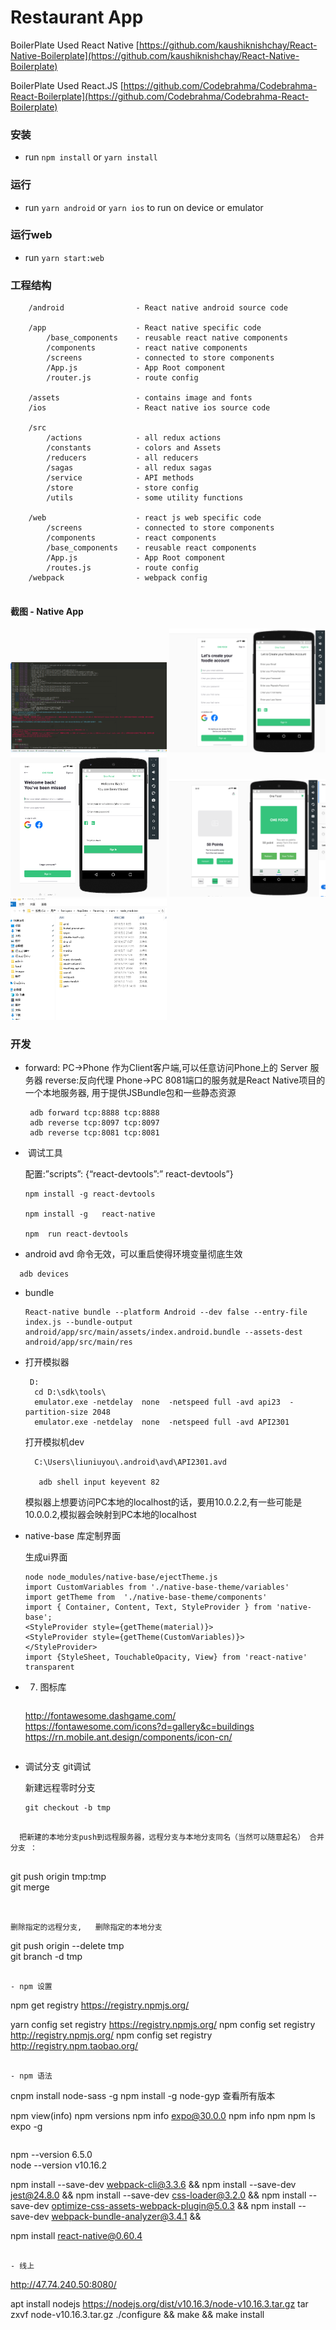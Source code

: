 # Restaurant App

BoilerPlate Used React Native [https://github.com/kaushiknishchay/React-Native-Boilerplate](https://github.com/kaushiknishchay/React-Native-Boilerplate)

BoilerPlate Used React.JS [https://github.com/Codebrahma/Codebrahma-React-Boilerplate](https://github.com/Codebrahma/Codebrahma-React-Boilerplate)



### 安装

- run `npm install` or `yarn install`

### 运行

- run `yarn android` or `yarn ios` to run on device or emulator

### 运行web

- run `yarn start:web`

### 工程结构

```
    /android                - React native android source code
    
    /app                    - React native specific code
        /base_components    - reusable react native components
        /components         - react native components
        /screens            - connected to store components
        /App.js             - App Root component
        /router.js          - route config
        
    /assets                 - contains image and fonts
    /ios                    - React native ios source code
    
    /src
        /actions            - all redux actions
        /constants          - colors and Assets
        /reducers           - all reducers
        /sagas              - all redux sagas  
        /service            - API methods
        /store              - store config
        /utils              - some utility functions

    /web                    - react js web specific code
        /screens            - connected to store components
        /components         - react components
        /base_components    - reusable react components
        /App.js             - App Root component
        /routes.js          - route config
    /webpack                - webpack config
    
```

#### 截图 - Native App
<img src="screenshots/debug.png" data-canonical-src="screenshots/debug.png" width="250" />
<img src="screenshots/11.png" data-canonical-src="screenshots/11.png" width="250" />
<img src="screenshots/12.png" data-canonical-src="screenshots/12.png" width="250" />
<img src="screenshots/13.png" data-canonical-src="./screenshots/13.png" width="250" />
<img src="screenshots/npm.png" data-canonical-src="./screenshots/npm.png" width="250" />


### 开发
- forward:  PC->Phone 作为Client客户端,可以任意访问Phone上的 Server 服务器  reverse:反向代理  Phone->PC     8081端口的服务就是React Native项目的一个本地服务器, 用于提供JSBundle包和一些静态资源
  
  ```
   adb forward tcp:8888 tcp:8888
   adb reverse tcp:8097 tcp:8097  
   adb reverse tcp:8081 tcp:8081
  ```

- ​    调试工具
  
   配置:”scripts”: {“react-devtools”:” react-devtools”}

  ```
  npm install -g react-devtools     
  
  npm install -g   react-native
  
  npm  run react-devtools
  ```
  
-   android avd  命令无效，可以重启使得环境变量彻底生效
  
```
  adb devices
  ```
  
- bundle 

  ```
  React-native bundle --platform Android --dev false --entry-file index.js --bundle-output android/app/src/main/assets/index.android.bundle --assets-dest android/app/src/main/res
  ```

  

- 打开模拟器
  
  ```
   D: 
    cd D:\sdk\tools\          
    emulator.exe -netdelay  none  -netspeed full -avd api23  -partition-size 2048   
    emulator.exe -netdelay  none  -netspeed full -avd API2301   
  ```
  
  打开模拟机dev   
  
  ```
    C:\Users\liuniuyou\.android\avd\API2301.avd  
  
     adb shell input keyevent 82  
  ```
  
  模拟器上想要访问PC本地的localhost的话，要用10.0.2.2,有一些可能是10.0.0.2,模拟器会映射到PC本地的localhost  
  
- native-base 库定制界面
  
   生成ui界面
  
  ```
  node node_modules/native-base/ejectTheme.js
  import CustomVariables from './native-base-theme/variables'  
  import getTheme from  './native-base-theme/components'  
  import { Container, Content, Text, StyleProvider } from 'native-base';  
  <StyleProvider style={getTheme(material)}>     
  <StyleProvider style={getTheme(CustomVariables)}>  
  </StyleProvider>  
  import {StyleSheet, TouchableOpacity, View} from 'react-native'  
  transparent
  ```
  
- 7. 图标库
     
     ```
   http://fontawesome.dashgame.com/     
     https://fontawesome.com/icons?d=gallery&c=buildings    
     https://rn.mobile.ant.design/components/icon-cn/          
     ```
  
- 调试分支  git调试
  
  新建远程零时分支 
  
  ```
  git checkout -b tmp 
```
  
  把新建的本地分支push到远程服务器，远程分支与本地分支同名（当然可以随意起名） 合并分支 ：
  
  ```
  git push origin tmp:tmp     
  git merge  
  ```
  
  
  删除指定的远程分支,   删除指定的本地分支
  
  ```
  git push origin --delete tmp  
  git branch -d  tmp
  ```
  
- npm 设置
  
  ```
  npm get registry
  https://registry.npmjs.org/
  
  yarn config set registry  https://registry.npmjs.org/
  npm config set registry http://registry.npmjs.org/
  npm config set registry http://registry.npm.taobao.org/
  ```
  
- npm 语法
  
  ```
  cnpm install node-sass -g
  npm install -g node-gyp
  查看所有版本  
  
  npm view(info) npm versions
  npm info expo@30.0.0
  npm info  npm 
  npm  ls  expo -g
  ```
  
  ```
  npm --version   6.5.0    
  node --version  v10.16.2
  
  npm install --save-dev webpack-cli@3.3.6 &&
  npm install --save-dev jest@24.8.0 && 
  npm install --save-dev css-loader@3.2.0 && 
  npm install --save-dev optimize-css-assets-webpack-plugin@5.0.3 && 
  npm install --save-dev webpack-bundle-analyzer@3.4.1 &&
  
  npm install react-native@0.60.4
  
  <Scene
      key="welcomeScreen"
      component={WelcomeScreen}
  />
  
  <Scene
          key="Reward"
          component={RewardScreen}
          title="Reward"
          icon={RewardIcon}
  />
  ```
  
- 线上 

  ```
  http://47.74.240.50:8080/ 
  
  apt install nodejs
  https://nodejs.org/dist/v10.16.3/node-v10.16.3.tar.gz
  tar zxvf node-v10.16.3.tar.gz
  ./configure && make && make install
  ```
